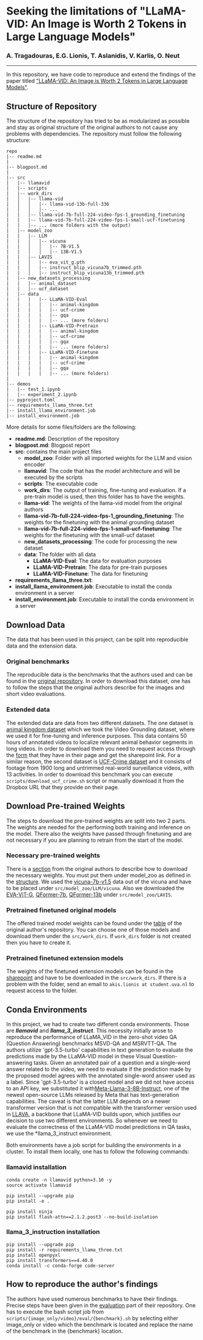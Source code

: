 # Seeking the limitations of "LLaMA-VID: An Image is Worth 2 Tokens in Large Language Models"
### A. Tragadouras, E.G. Lionis, T. Aslanidis, V. Karlis, O. Neut
---

In this repository, we have code to reproduce and extend the findings of the paper titled ["LLaMA-VID: An Image is Worth 2 Tokens in Large Language Models"](https://arxiv.org/abs/2311.17043).

## Structure of Repository
The structure of the repository has tried to be as modularized as possible and stay as original structure of the original authors to not cause any problems with dependencies. The repository must follow the following structure:
```
repo
|-- readme.md  
|
|-- blogpost.md
|
|-- src
|   |-- llamavid
|   |-- scripts
|   |-- work_dirs
|   │   |-- llama-vid
|   │   │   |-- llama-vid-13b-full-336
|   │   │   |-- ...
|   |   |-- llama-vid-7b-full-224-video-fps-1_grounding_finetuning
|   |   |-- llama-vid-7b-full-224-video-fps-1-small-ucf-finetuning
|   |   |-- ... (more folders with the output)
|   |-- model_zoo
|   |   |-- LLM
|   |   │   |-- vicuna
|   |   │   │   |-- 7B-V1.5
|   |   │   │   |-- 13B-V1.5
|   |   |-- LAVIS
|   |   │   |-- eva_vit_g.pth
|   |   │   |-- instruct_blip_vicuna7b_trimmed.pth
|   |   │   |-- instruct_blip_vicuna13b_trimmed.pth
|   |-- new_datasets_processing
|   |   |-- animal_dataset
|   |   |-- ucf_dataset
|   |-- data  
|   |   |   |-- LLaMA-VID-Eval
|   |   |   |   |-- animal-kingdom
|   |   |   |   |-- ucf-crime
|   |   |   |   |-- gqa
|   |   |   |   |-- ... (more folders)
|   |   |   |-- LLaMA-VID-Pretrain
|   |   |   |   |-- animal-kingdom
|   |   |   |   |-- ucf-crime  
|   |   |   |   |-- gqa
|   |   |   |   |-- ... (more folders)
|   |   |   |-- LLaMA-VID-Finetune
|   |   |   |   |-- animal-kingdom
|   |   |   |   |-- ucf-crime  
|   |   |   |   |-- gqa
|   |   |   |   |-- ... (more folders)
|
|-- demos
|   |-- test_1.ipynb
|   |-- experiment_2.ipynb
|-- pyproject.toml
|-- requirements_llama_three.txt
|-- install_llama_environment.job
|-- install_environment.job
```


More details for some files/folders are the following:
- **readme.md**:      Description of the repository
- **blogpost.md**:    Blogpost report
- **src**:            contains the main project files
    - **model_zoo**:    Folder with all imported weights for the LLM and vision encoder
    - **llamavid**:     The code that has the model architecture and will be executed by the scripts
    - **scripts**:      The executable code
    - **work_dirs**:    The output of training, fine-tuning and evaluation. If a pre-train model is used, then this folder has to have the weights.
    - **llama-vid**:    The weights of the llama-vid model from the original authors
    - **llama-vid-7b-full-224-video-fps-1_grounding_finetuning**:
                        The weights for the finetuning with the animal grounding dataset
    - **llama-vid-7b-full-224-video-fps-1-small-ucf-finetuning**:
                        The weights for the finetuning with the small-ucf dataset
    - **new_datasets_processing**:
                        The code for processing the new dataset
    - **data**:         The folder with all data
        - **LLaMA-VID-Eval**:       The data for evaluation purposes
        - **LLaMA-VID-Pretrain**:   The data for pre-train purposes
        - **LLaMA-VID-Finetune**:   The data for finetuning
- **requirements_llama_three.txt**:
- **install_llama_environment.job**: Executable to install the conda environment in a server
- **install_environment.job**: Executable to install the conda environment in a server


## Download Data
The data that has been used in this project, can be split into reproducible data and the extension data. 

### Original benchmarks
The reproducible data is the benchmarks that the authors used and can be found in the [original repository](https://github.com/dvlab-research/LLaMA-VID?tab=readme-ov-file#dataset). In order to download this dataset, one has to follow the steps that the original authors describe for the images and short video evaluations.

### Extended data
The extended data are data from two different datasets. The one dataset is [animal kingdom dataset](https://sutdcv.github.io/Animal-Kingdom/) which we took the Video Grounding dataset, where we used it for fine-tuning and inference purposes. This data contains 50 hours of annotated videos to localize relevant animal behavior segments in long videos. In order to download them you need to request access through the [form](https://forms.office.com/pages/responsepage.aspx?id=drd2NJDpck-5UGJImDFiPVRYpnTEMixKqPJ1FxwK6VZUQkNTSkRISTNORUI2TDBWMUpZTlQ5WUlaSyQlQCN0PWcu) that they have in their page and get the sharepoint link. For a similar reason, the second dataset is [UCF-Crime dataset](https://paperswithcode.com/dataset/ucf-crime) and it consists of footage from 1900 long and untrimmed real-world surveillance videos, with 13 activities. In order to download this benchmark you can execute `scripts/download_ucf_crime.sh` script or manually download it from the Dropbox URL that they provide on their page.

## Download Pre-trained Weights
The steps to download the pre-trained weights are split into two 2 parts. The weights are needed for the performing both training and inference on the model. There also the weights have passed through finetuning and are not necessary if you are planning to retrain from the start of the model.

### Necessary pre-trained weights
There is a [section](https://github.com/dvlab-research/LLaMA-VID?tab=readme-ov-file#pretrained-weights) from the original authors to describe how to download the necessary weights. You must put them under model_zoo as defined in the [structure](https://github.com/taslanidis/LLama-VID?tab=readme-ov-file#structure-of-repository). We used the [vicuna-7b-v1.5](https://huggingface.co/lmsys/vicuna-7b-v1.5) data out of the vicuna and have to be placed under `src/model_zoo/LLM/vicuna`. Also we downloaded the [EVA-ViT-G](https://storage.googleapis.com/sfr-vision-language-research/LAVIS/models/BLIP2/eva_vit_g.pth), [QFormer-7b](https://storage.googleapis.com/sfr-vision-language-research/LAVIS/models/InstructBLIP/instruct_blip_vicuna7b_trimmed.pth), [QFormer-13b](https://storage.googleapis.com/sfr-vision-language-research/LAVIS/models/InstructBLIP/instruct_blip_vicuna13b_trimmed.pth) under `src/model_zoo/LAVIS`.

### Pretrained finetuned original models
The offered trained model weights can be found under the [table](https://github.com/dvlab-research/LLaMA-VID?tab=readme-ov-file#model) of the original author's repository. You can choose one of those models and download them under the `src/work_dirs`. If `work_dirs` folder is not created then you have to create it. 

### Pretrained finetuned extension models
The weights of the finetuned extension models can be found in the [sharepoint](https://amsuni-my.sharepoint.com/:f:/g/personal/akis_lionis_student_uva_nl/ErDPxSn83VxEjO1IsKiYPSIBsvrZeGSQSTF5iySda_Fqnw?e=tlAfdb) and have to be downloaded in the `src/work_dirs`. If there is a problem with the folder, send an email to `akis.lionis at student.uva.nl` to request access to the folder.

## Conda Environments
In this project, we had to create two different conda environments. Those are ***llamavid*** and ***llama_3_instruct***. This necessity initially arose to reproduce the performance of LLaMA_VID in the zero-shot video QA (Question Answering) benchmarks MSVD-QA and MSRVTT-QA. The authors utilize 'gpt-3.5-turbo' capabilities in text generation to evaluate the predictions made by the LLaMA-VID model in these Visual Question-answering tasks. Given an annotated pair of a question and a single-word answer related to the video, we need to evaluate if the prediction made by the proposed model agrees with the annotated single-word answer used as a label. Since 'gpt-3.5-turbo' is a closed model and we did not have access to an API key, we substituted it with[Meta-Llama-3-8B-Instruct](https://huggingface.co/meta-llama/Meta-Llama-3-8B-Instruct), one of the newest open-source LLMs released by Meta that has text-generation capabilities. The caveat is that the latter LLM depends on a newer transformer version that is not compatible with the transformer version used in [LLAVA](https://arxiv.org/pdf/2304.08485), a backbone that LLaMA-VID builds upon, which justifies our decision to use two different environments. So whenever we need to evaluate the correctness of the LLaMA-VID model predictions in QA tasks, we use the *llama_3_instruct environment.

Both environments have a job script for building the environments in a cluster. To install them locally, one has to follow the following commands:

### llamavid installation
```
conda create -n llamavid python=3.10 -y
source activate llamavid

pip install --upgrade pip
pip install -e .

pip install ninja
pip install flash-attn==2.1.2.post3 --no-build-isolation
```
### llama_3_instruction installation
```
pip install --upgrade pip
pip install -r requirements_llama_three.txt
pip install openpyxl
pip install transformers==4.40.0
conda install -c conda-forge code-server
```

## How to reproduce the author's findings
The authors have used numerous benchmarks to have their findings. Precise steps have been given in the [evaluation](https://github.com/dvlab-research/LLaMA-VID?tab=readme-ov-file#evaluation) part of their repository. One has to execute the bash script job from `scripts/{image_only/video}/eval/{benchmark}.sh` by selecting either image_only or video which the benchmark is located and replace the name of the benchmark in the {benchmark} location.

<!-- ## How to reproduce the extension
THIS NEEDS INPUT!!! -->
